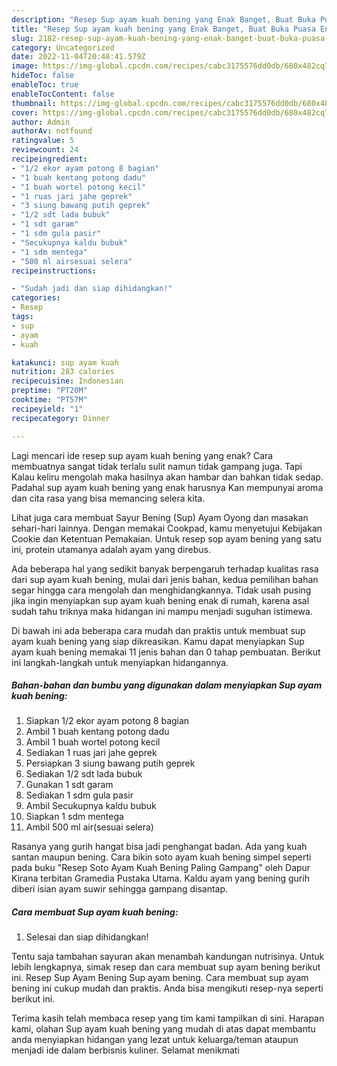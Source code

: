 ```yaml
---
description: "Resep Sup ayam kuah bening yang Enak Banget, Buat Buka Puasa Enak"
title: "Resep Sup ayam kuah bening yang Enak Banget, Buat Buka Puasa Enak"
slug: 2182-resep-sup-ayam-kuah-bening-yang-enak-banget-buat-buka-puasa-enak
category: Uncategorized
date: 2022-11-04T20:48:41.579Z
image: https://img-global.cpcdn.com/recipes/cabc3175576dd0db/680x482cq70/sup-ayam-kuah-bening-foto-resep-utama.jpg
hideToc: false
enableToc: true
enableTocContent: false
thumbnail: https://img-global.cpcdn.com/recipes/cabc3175576dd0db/680x482cq70/sup-ayam-kuah-bening-foto-resep-utama.jpg
cover: https://img-global.cpcdn.com/recipes/cabc3175576dd0db/680x482cq70/sup-ayam-kuah-bening-foto-resep-utama.jpg
author: Admin
authorAv: notfound
ratingvalue: 5
reviewcount: 24
recipeingredient:
- "1/2 ekor ayam potong 8 bagian"
- "1 buah kentang potong dadu"
- "1 buah wortel potong kecil"
- "1 ruas jari jahe geprek"
- "3 siung bawang putih geprek"
- "1/2 sdt lada bubuk"
- "1 sdt garam"
- "1 sdm gula pasir"
- "Secukupnya kaldu bubuk"
- "1 sdm mentega"
- "500 ml airsesuai selera"
recipeinstructions:

- "Sudah jadi dan siap dihidangkan!"
categories:
- Resep
tags:
- sup
- ayam
- kuah

katakunci: sup ayam kuah 
nutrition: 283 calories
recipecuisine: Indonesian
preptime: "PT20M"
cooktime: "PT57M"
recipeyield: "1"
recipecategory: Dinner

---
```



Lagi mencari ide resep sup ayam kuah bening yang enak? Cara membuatnya sangat tidak terlalu sulit namun tidak gampang juga. Tapi Kalau keliru mengolah maka hasilnya akan hambar dan bahkan tidak sedap. Padahal sup ayam kuah bening yang enak harusnya Kan mempunyai aroma dan cita rasa yang bisa memancing selera kita.


Lihat juga cara membuat Sayur Bening (Sup) Ayam Oyong dan masakan sehari-hari lainnya. Dengan memakai Cookpad, kamu menyetujui Kebijakan Cookie dan Ketentuan Pemakaian. Untuk resep sop ayam bening yang satu ini, protein utamanya adalah ayam yang direbus.

Ada beberapa hal yang sedikit banyak berpengaruh terhadap kualitas rasa dari sup ayam kuah bening, mulai dari jenis bahan, kedua pemilihan bahan segar hingga cara mengolah dan menghidangkannya. Tidak usah pusing jika ingin menyiapkan sup ayam kuah bening enak di rumah, karena asal sudah tahu triknya maka hidangan ini mampu menjadi suguhan istimewa.


Di bawah ini ada beberapa cara mudah dan praktis untuk membuat sup ayam kuah bening yang siap dikreasikan. Kamu dapat menyiapkan Sup ayam kuah bening memakai 11 jenis bahan dan 0 tahap pembuatan. Berikut ini langkah-langkah untuk menyiapkan hidangannya.

<!--inarticleads1-->

##### Bahan-bahan dan bumbu yang digunakan dalam menyiapkan Sup ayam kuah bening:

1. Siapkan 1/2 ekor ayam potong 8 bagian
1. Ambil 1 buah kentang potong dadu
1. Ambil 1 buah wortel potong kecil
1. Sediakan 1 ruas jari jahe geprek
1. Persiapkan 3 siung bawang putih geprek
1. Sediakan 1/2 sdt lada bubuk
1. Gunakan 1 sdt garam
1. Sediakan 1 sdm gula pasir
1. Ambil Secukupnya kaldu bubuk
1. Siapkan 1 sdm mentega
1. Ambil 500 ml air(sesuai selera)


Rasanya yang gurih hangat bisa jadi penghangat badan. Ada yang kuah santan maupun bening. Cara bikin soto ayam kuah bening simpel seperti pada buku &#34;Resep Soto Ayam Kuah Bening Paling Gampang&#34; oleh Dapur Kirana terbitan Gramedia Pustaka Utama. Kaldu ayam yang bening gurih diberi isian ayam suwir sehingga gampang disantap. 

<!--inarticleads2-->

##### Cara membuat Sup ayam kuah bening:


1. Selesai dan siap dihidangkan!

Tentu saja tambahan sayuran akan menambah kandungan nutrisinya. Untuk lebih lengkapnya, simak resep dan cara membuat sup ayam bening berikut ini. Resep Sup Ayam Bening Sup ayam bening. Cara membuat sup ayam bening ini cukup mudah dan praktis. Anda bisa mengikuti resep-nya seperti berikut ini. 

Terima kasih telah membaca resep yang tim kami tampilkan di sini. Harapan kami, olahan Sup ayam kuah bening yang mudah di atas dapat membantu anda menyiapkan hidangan yang lezat untuk keluarga/teman ataupun menjadi ide dalam berbisnis kuliner. Selamat menikmati
